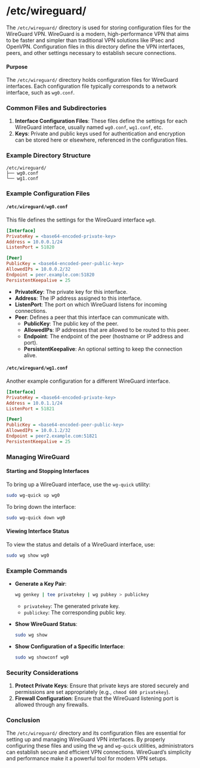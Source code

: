 # /etc/wireguard/

The `/etc/wireguard/` directory is used for storing configuration files for the WireGuard VPN. WireGuard is a modern, high-performance VPN that aims to be faster and simpler than traditional VPN solutions like IPsec and OpenVPN. Configuration files in this directory define the VPN interfaces, peers, and other settings necessary to establish secure connections.

#### Purpose

The `/etc/wireguard/` directory holds configuration files for WireGuard interfaces. Each configuration file typically corresponds to a network interface, such as `wg0.conf`.

### Common Files and Subdirectories

1. **Interface Configuration Files**: These files define the settings for each WireGuard interface, usually named `wg0.conf`, `wg1.conf`, etc.
2. **Keys**: Private and public keys used for authentication and encryption can be stored here or elsewhere, referenced in the configuration files.

### Example Directory Structure

```plaintext
/etc/wireguard/
├── wg0.conf
└── wg1.conf
```

### Example Configuration Files

#### `/etc/wireguard/wg0.conf`

This file defines the settings for the WireGuard interface `wg0`.

```ini
[Interface]
PrivateKey = <base64-encoded-private-key>
Address = 10.0.0.1/24
ListenPort = 51820

[Peer]
PublicKey = <base64-encoded-peer-public-key>
AllowedIPs = 10.0.0.2/32
Endpoint = peer.example.com:51820
PersistentKeepalive = 25
```

- **PrivateKey**: The private key for this interface.
- **Address**: The IP address assigned to this interface.
- **ListenPort**: The port on which WireGuard listens for incoming connections.
- **Peer**: Defines a peer that this interface can communicate with.
  - **PublicKey**: The public key of the peer.
  - **AllowedIPs**: IP addresses that are allowed to be routed to this peer.
  - **Endpoint**: The endpoint of the peer (hostname or IP address and port).
  - **PersistentKeepalive**: An optional setting to keep the connection alive.

#### `/etc/wireguard/wg1.conf`

Another example configuration for a different WireGuard interface.

```ini
[Interface]
PrivateKey = <base64-encoded-private-key>
Address = 10.0.1.1/24
ListenPort = 51821

[Peer]
PublicKey = <base64-encoded-peer-public-key>
AllowedIPs = 10.0.1.2/32
Endpoint = peer2.example.com:51821
PersistentKeepalive = 25
```

### Managing WireGuard

#### Starting and Stopping Interfaces

To bring up a WireGuard interface, use the `wg-quick` utility:

```bash
sudo wg-quick up wg0
```

To bring down the interface:

```bash
sudo wg-quick down wg0
```

#### Viewing Interface Status

To view the status and details of a WireGuard interface, use:

```bash
sudo wg show wg0
```

### Example Commands

- **Generate a Key Pair**:
  ```bash
  wg genkey | tee privatekey | wg pubkey > publickey
  ```
  - `privatekey`: The generated private key.
  - `publickey`: The corresponding public key.

- **Show WireGuard Status**:
  ```bash
  sudo wg show
  ```

- **Show Configuration of a Specific Interface**:
  ```bash
  sudo wg showconf wg0
  ```

### Security Considerations

1. **Protect Private Keys**: Ensure that private keys are stored securely and permissions are set appropriately (e.g., `chmod 600 privatekey`).
2. **Firewall Configuration**: Ensure that the WireGuard listening port is allowed through any firewalls.

### Conclusion

The `/etc/wireguard/` directory and its configuration files are essential for setting up and managing WireGuard VPN interfaces. By properly configuring these files and using the `wg` and `wg-quick` utilities, administrators can establish secure and efficient VPN connections. WireGuard’s simplicity and performance make it a powerful tool for modern VPN setups.
